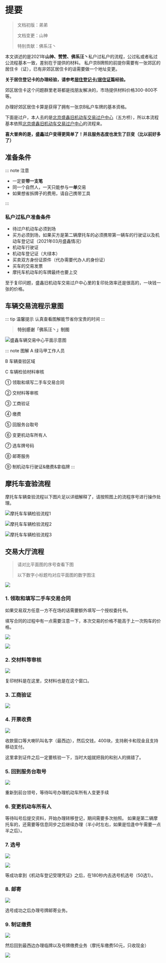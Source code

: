 # 提要
> 文档初版：弟弟
> 
> 文档变更：山神
> 
> 特别贡献：佛系汪丶

本文讲述的是2021年**山神、赞赞、佛系汪丶**私户过私户的流程，公过私或者私过公流程基本一致，差别在于提供的材料。
私户京B牌照的前提你需要有一张郊区的居住卡（证），已有非郊区居住卡的话需要做一个地址变更。

**关于居住登记卡的办理经验，请参考[居住登记卡/居住证](/driver-license/tmpid.html)篇经验。**

郊区居住卡这个问题群里老哥都是找朋友解决的，市场提供材料价格300-800不等。

办理好郊区居住卡算是获得了拥有一张京B私户车牌的基本资格。

下面是过户，本人去的是[北京盛鑫旧机动车交易过户中心](https://ditu.amap.com/place/B0FFI906F0)（五方桥），所以本流程基本依照[北京盛鑫旧机动车交易过户中心](https://ditu.amap.com/place/B0FFI906F0)的流程来。

**喜大普奔的是，盛鑫过户变得更简单了！并且服务态度也发生了巨变（比以前好多了）**


## 准备条件

::: note 注意

- 一定要**带一支笔**
- 同一个自然人，一天只能参与**一单**交易
- 如果想省拆牌子的费用，请自己携带工具

:::
### 私户过私户准备条件

- 待过户机动车必须到场
- 买方必须到场，如果买方是第二辆摩托车的必须携带第一辆车的行驶证以及机动车登记证（2021年03月盛鑫情况）
- 机动车行驶证
- 机动车登记证（大绿本）
- 买卖双方身份证原件（代办需要代办人的身份证）
- 买车的交易发票
- 摩托车机动车的车牌最终也要上交

至于复印问题，盛鑫旧机动车交易过户中心里的复印处效率还是很高的，一块钱一张的价格。

## 车辆交易流程示意图

::: tip 温馨提示
认真查看图解能节省你宝贵的时间
:::

> **特别感谢「佛系汪丶」制图**

![盛鑫车辆交易中心平面示意图](https://inews.gtimg.com/newsapp_ls/0/13359131578/0)

::: note 图解
A 绿马甲工作人员

B 车辆查验区域

C 车辆检验材料审核

① 领取和填写二手车交易合同

② 交材料等审核

③ 工商验证

④ 缴费

⑤ 回服务台取号

⑥ 变更机动车所有人

⑦ 选车牌号码

⑧ 邮寄服务

⑨ 制机动车行驶证&缴费&拿临牌
:::

##  摩托车查验流程

摩托车车辆查验流程以下图片足以详细解释了，请按照图上的流程序号进行操作处理。

![摩托车车辆检验流程1](https://inews.gtimg.com/newsapp_ls/0/13323297075/0)

![摩托车车辆检验流程2](https://inews.gtimg.com/newsapp_ls/0/13323297078/0)

![摩托车车辆检验流程3](https://inews.gtimg.com/newsapp_ls/0/13323297067/0)


## 交易大厅流程

> 请对比平面图的序号查看下图
> 
> 以下数字小标题均对应平面图的数字图注

![](https://inews.gtimg.com/newsapp_ls/0/13359319729/0)

### 1. 领取和填写二手车交易合同

如果交易双方任意一方不在场的话需要额外填写一个授权委托书。

填写合同的过程中有一点需要注意一下，本次交易的价格不能高于上一次购车的价格。

![](https://wkphoto.cdn.bcebos.com/7a899e510fb30f248df1d17dd895d143ad4b0360.jpg)

![](https://ae01.alicdn.com/kf/H2281cc365b3e43e9a708f362d83477b3Q.jpg)

### 2. 交材料等审核

![](https://p3-tt-ipv6.byteimg.com/origin/pgc-image/04b4a7a80d344220a997e6a12ac4e747)

复印材料是在这里，交材料也是在这个窗口。

### 3. 工商验证

![](https://inews.gtimg.com/newsapp_ls/0/13359216935/0)

### 4. 开票收费

![](https://inews.gtimg.com/newsapp_ls/0/13359226110/0)

收款窗口等大喇叭叫名字（最西边），然后交钱，400块，支持刷卡和现金且支持移动支付。

这里拿到证件之后一定要核验一下，当时大姐就把我的和别人的搞错了。

### 5. 回到服务台取号

![](https://wkphoto.cdn.bcebos.com/7a899e510fb30f248df1d17dd895d143ad4b0360.jpg)

重新到前台领号，等待叫号办理机动车所有人变更手续

### 6. 变更机动车所有人

等待叫号后提交资料，开始办理转移登记，期间需要多次拍照。
如果是第二辆摩托车的，还需要等信息同步之后继续办理（半小时左右，如果是恰逢中午需要一点半之后）。

### 7. 选号

![](https://inews.gtimg.com/newsapp_ls/0/13359239882/0)

![](https://ae01.alicdn.com/kf/H06510751ee5941c6bd215cc10018ea66n.jpg)

等成功拿到《机动车登记受理凭证》之后，在180秒内去选号机选号（50选1）。

### 8. 邮寄

![](https://inews.gtimg.com/newsapp_ls/0/13359252213/0)

选号成功之后办理号牌邮寄业务。

### 9. 制证缴费
![](https://inews.gtimg.com/newsapp_ls/0/13359261135/0)

然后回到最西边办理临牌以及号牌缴费业务（摩托车缴费50元，只收现金）

![](https://ae01.alicdn.com/kf/H13fbe5d8db034c4a8cea9cf8457d11a6x.jpg)